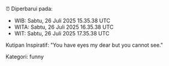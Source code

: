 ⏰ Diperbarui pada:
- WIB: Sabtu, 26 Juli 2025 15.35.38 UTC
- WITA: Sabtu, 26 Juli 2025 16.35.38 UTC
- WIT: Sabtu, 26 Juli 2025 17.35.38 UTC

Kutipan Inspiratif:
"You have eyes my dear but you cannot see."


Kategori: funny

